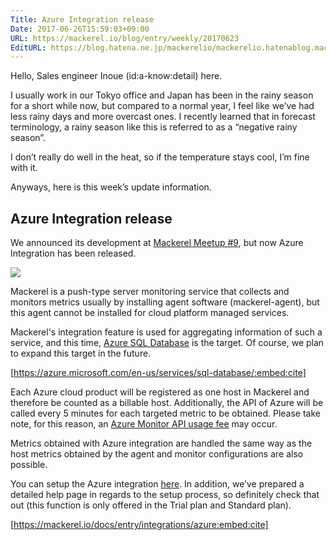 ```yaml
---
Title: Azure Integration release
Date: 2017-06-26T15:59:03+09:00
URL: https://mackerel.io/blog/entry/weekly/20170623
EditURL: https://blog.hatena.ne.jp/mackerelio/mackerelio.hatenablog.mackerel.io/atom/entry/8599973812274164675
---
```


Hello, Sales engineer Inoue (id:a-know:detail) here.

I usually work in our Tokyo office and Japan has been in the rainy season for a short while now, but compared to a normal year, I feel like we’ve had less rainy days and more overcast ones. I recently learned that in forecast terminology, a rainy season like this is referred to as a “negative rainy season”. 

I don’t really do well in the heat, so if the temperature stays cool, I’m fine with it. 

Anyways, here is this week’s update information.

## Azure Integration release

We announced its development at [Mackerel Meetup #9](https://speakerdeck.com/sugiyama88/mackerel-meetup-number-9), but now Azure Integration has been released.

![](https://cdn-ak.f.st-hatena.com/images/fotolife/a/andyyk/20170626/20170626155152.png)

Mackerel is a push-type server monitoring service that collects and monitors metrics usually by installing agent software (mackerel-agent), but this agent cannot be installed for cloud platform managed services.

Mackerel's integration feature is used for aggregating information of such a service, and this time, [Azure SQL Database](https://azure.microsoft.com/en-us/services/sql-database/) is the target. Of course, we plan to expand this target in the future.

[https://azure.microsoft.com/en-us/services/sql-database/:embed:cite]

Each Azure cloud product will be registered as one host in Mackerel and therefore be counted as a billable host. Additionally, the API of Azure will be called every 5 minutes for each targeted metric to be obtained. Please take note, for this reason, an [Azure Monitor API usage fee](https://azure.microsoft.com/en-us/pricing/details/monitor/) may occur.

Metrics obtained with Azure integration are handled the same way as the host metrics obtained by the agent and monitor configurations are also possible.

You can setup the Azure integration [here](https://mackerel.io/my?tab=azureIntegration). In addition, we’ve prepared a detailed help page in regards to the setup process, so definitely check that out (this function is only offered in the Trial plan and Standard plan).

[https://mackerel.io/docs/entry/integrations/azure:embed:cite]
